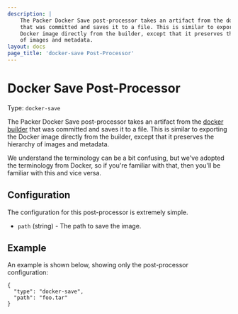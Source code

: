 ```yaml
---
description: |
    The Packer Docker Save post-processor takes an artifact from the docker builder
    that was committed and saves it to a file. This is similar to exporting the
    Docker image directly from the builder, except that it preserves the hierarchy
    of images and metadata.
layout: docs
page_title: 'docker-save Post-Processor'
---
```


# Docker Save Post-Processor

Type: `docker-save`

The Packer Docker Save post-processor takes an artifact from the [docker
builder](/docs/builders/docker.html) that was committed and saves it to a file.
This is similar to exporting the Docker image directly from the builder, except
that it preserves the hierarchy of images and metadata.

We understand the terminology can be a bit confusing, but we've adopted the
terminology from Docker, so if you're familiar with that, then you'll be
familiar with this and vice versa.

## Configuration

The configuration for this post-processor is extremely simple.

-   `path` (string) - The path to save the image.

## Example

An example is shown below, showing only the post-processor configuration:

``` {.javascript}
{
  "type": "docker-save",
  "path": "foo.tar"
}
```
